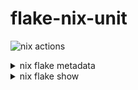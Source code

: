 # flake-nix-unit

![nix actions](https://github.com/denis101/flake-nix-fmt/actions/workflows/nix.yml/badge.svg)


<details><summary>nix flake metadata</summary>
Resolved URL:  git+file:///home/runner/work/flake-nix-fmt/flake-nix-fmt?shallow=1
Locked URL:    git+file:///home/runner/work/flake-nix-fmt/flake-nix-fmt?ref=refs/heads/main&rev=11de60d55c6c91a1a2f425bddb7a0654f4d643d1&shallow=1
Description:   Nix formatter & checks
Path:          /nix/store/kcj3qwsv3binzy6lhbpm1g39ka1mfhmx-source
Revision:      11de60d55c6c91a1a2f425bddb7a0654f4d643d1
Revisions:     1
Last modified: 2025-04-24 04:21:30
Fingerprint:   142078a5b6e4d5275465e2f15501145fade2406c8be0f3a09409546f551d39ab
Inputs:
├───flake-schemas: github:DeterminateSystems/flake-schemas/0a5c42297d870156d9c57d8f99e476b738dcd982?narHash=sha256-G5CxYeJVm4lcEtaO87LKzOsVnWeTcHGKbKxNamNWgOw%3D (2024-07-26 13:15:34)
├───flake-utils: github:numtide/flake-utils/04c1b180862888302ddfb2e3ad9eaa63afc60cf8?narHash=sha256-gzTw/v1vj4dOVbpBSJX4J0DwUR6LIyXo7/SuuTJp1kM%3D (2022-05-17 08:27:56)
└───nixpkgs: github:NixOS/nixpkgs/ebe4301cbd8f81c4f8d3244b3632338bbeb6d49c?narHash=sha256-5RJTdUHDmj12Qsv7XOhuospjAjATNiTMElplWnJE9Hs%3D (2025-04-17 05:47:26)

</details>



<details><summary>nix flake show</summary>
git+file:///home/runner/work/flake-nix-fmt/flake-nix-fmt?ref=refs/heads/main&rev=11de60d55c6c91a1a2f425bddb7a0654f4d643d1&shallow=1
├───checks
│   ├───aarch64-darwin
│   │   └───fmt: derivation 'fmt'
│   ├───aarch64-linux
│   │   └───fmt: derivation 'fmt'
│   ├───i686-linux
│   │   └───fmt: derivation 'fmt'
│   ├───x86_64-darwin
│   │   └───fmt: derivation 'fmt'
│   └───x86_64-linux
│       └───fmt: derivation 'fmt'
├───devShells
│   ├───aarch64-darwin
│   │   ├───actions: development environment 'nix-shell'
│   │   └───default: development environment 'nix-shell'
│   ├───aarch64-linux
│   │   ├───actions: development environment 'nix-shell'
│   │   └───default: development environment 'nix-shell'
│   ├───i686-linux
│   │   ├───actions: development environment 'nix-shell'
│   │   └───default: development environment 'nix-shell'
│   ├───x86_64-darwin
│   │   ├───actions: development environment 'nix-shell'
│   │   └───default: development environment 'nix-shell'
│   └───x86_64-linux
│       ├───actions: development environment 'nix-shell'
│       └───default: development environment 'nix-shell'
├───formatter
│   ├───aarch64-darwin: package 'alejandra-4.0.0'
│   ├───aarch64-linux: package 'alejandra-4.0.0'
│   ├───i686-linux: package 'alejandra-4.0.0'
│   ├───x86_64-darwin: package 'alejandra-4.0.0'
│   └───x86_64-linux: package 'alejandra-4.0.0'
└───schemas: unknown

</details>


